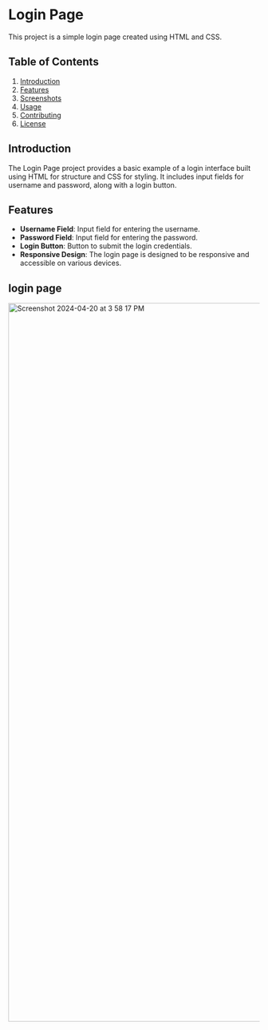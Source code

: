 # Login Page

This project is a simple login page created using HTML and CSS.

## Table of Contents

1. [Introduction](#introduction)
2. [Features](#features)
3. [Screenshots](#screenshots)
4. [Usage](#usage)
5. [Contributing](#contributing)
6. [License](#license)

## Introduction

The Login Page project provides a basic example of a login interface built using HTML for structure and CSS for styling. It includes input fields for username and password, along with a login button.

## Features

- **Username Field**: Input field for entering the username.
- **Password Field**: Input field for entering the password.
- **Login Button**: Button to submit the login credentials.
- **Responsive Design**: The login page is designed to be responsive and accessible on various devices.


 ## login page 
 <img width="1440" alt="Screenshot 2024-04-20 at 3 58 17 PM" src="https://github.com/LakshmiHadi/login-page/assets/149565944/410371df-76df-45a0-824a-77d71fe52187">

